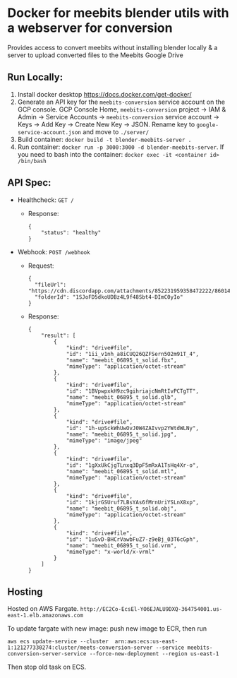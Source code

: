 # Docker for meebits blender utils with a webserver for conversion
Provides access to convert meebits without installing blender locally & a server to upload converted files to the Meebits Google Drive

## Run Locally:
1. Install docker desktop https://docs.docker.com/get-docker/
2. Generate an API key for the `meebits-conversion` service account on the GCP console. GCP Console Home, `meebits-conversion` project -> IAM & Admin -> Service Accounts -> `meebits-conversion` service account -> Keys -> Add Key -> Create New Key -> JSON. Rename key to `google-service-account.json` and move to `./server/`
3. Build container: `docker build -t blender-meebits-server .`
4. Run container: `docker run -p 3000:3000 -d blender-meebits-server`. If you need to bash into the container: `docker exec -it <container id> /bin/bash`


## API Spec:
* Healthcheck: `GET /`
  * Response:
    ```
    {
        "status": "healthy"
    }
    ```

* Webhook: `POST /webhook`
  * Request:
    ```
    {
      "fileUrl": "https://cdn.discordapp.com/attachments/852231959358472222/860143902635196416/meebit_06895_t_solid.vox",
      "folderId": "1SJoFD5dkoUDBz4L9f48Sbt4-DImC0yIo"
    }
    ```
  * Response:
    ```
    {
        "result": [
            {
                "kind": "drive#file",
                "id": "1ii_v1nh_a8iCUQ26QZFSern5O2m91T_4",
                "name": "meebit_06895_t_solid.fbx",
                "mimeType": "application/octet-stream"
            },
            {
                "kind": "drive#file",
                "id": "1BVpwpxkH9zc9gihriajcNmRtIvPCTgTT",
                "name": "meebit_06895_t_solid.glb",
                "mimeType": "application/octet-stream"
            },
            {
                "kind": "drive#file",
                "id": "1h-upSckWhUwOvJ0W4ZAIvvp2YWtdWLNy",
                "name": "meebit_06895_t_solid.jpg",
                "mimeType": "image/jpeg"
            },
            {
                "kind": "drive#file",
                "id": "1gXxUkCjgTLnxq3DpF5mRxA1TsHq4Xr-o",
                "name": "meebit_06895_t_solid.mtl",
                "mimeType": "application/octet-stream"
            },
            {
                "kind": "drive#file",
                "id": "1kjrGSUruf7LBsYAs6fMrnUriYSLnX8xp",
                "name": "meebit_06895_t_solid.obj",
                "mimeType": "application/octet-stream"
            },
            {
                "kind": "drive#file",
                "id": "1uSvD-BHCrVawbFuZ7-z9eBj_03T6cGph",
                "name": "meebit_06895_t_solid.vrm",
                "mimeType": "x-world/x-vrml"
            }
        ]
    }
    ```

## Hosting

Hosted on AWS Fargate. `http://EC2Co-EcsEl-YO6EJALU9DXQ-364754001.us-east-1.elb.amazonaws.com`

To update fargate with new image: push new image to ECR, then run

```
aws ecs update-service --cluster  arn:aws:ecs:us-east-1:121277330274:cluster/meets-conversion-server --service meebits-conversion-server-service --force-new-deployment --region us-east-1
```

Then stop old task on ECS.
